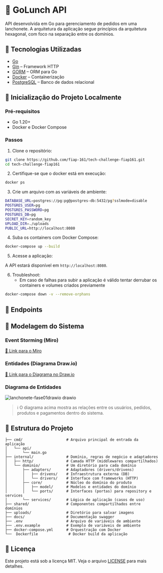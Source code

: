 # 🍔 GoLunch API

API desenvolvida em Go para gerenciamento de pedidos em uma lanchonete. A arquitetura da aplicação segue princípios da arquitetura hexagonal, com foco na separação entre os domínios.

## 🧰 Tecnologias Utilizadas

- [Go](https://golang.org/)
- [Gin](https://github.com/gin-gonic/gin) – Framework HTTP
- [GORM](https://gorm.io/) – ORM para Go
- [Docker](https://www.docker.com/) – Containerização
- [PostgreSQL](https://www.postgresql.org/) – Banco de dados relacional

## 🚀 Inicialização do Projeto Localmente

### Pré-requisitos

- Go 1.20+
- Docker e Docker Compose

### Passos

1. Clone o repositório:

```bash
git clone https://github.com/fiap-161/tech-challenge-fiap161.git
cd tech-challenge-fiap161
```

2. Certifique-se que o docker está em execução:
   
```bash
docker ps
```

3. Crie um arquivo com as variáveis de ambiente:

```bash
DATABASE_URL=postgres://pg:pg@postgres-db:5432/pg?sslmode=disable
POSTGRES_USER=pg
POSTGRES_PASSWORD=pg
POSTGRES_DB=pg
SECRET_KEY=random_key
UPLOAD_DIR=./uploads
PUBLIC_URL=http://localhost:8080 
```

4. Suba os containers com Docker Compose:

```bash
docker-compose up --build
```

5. Acesse a aplicação:

A API estará disponível em `http://localhost:8080`.

6. Troubleshoot:
   - Em caso de falhas para subir a aplicação é válido tentar derrubar os containers e volumes criados previamente
     
```bash
docker-compose down -v --remove-orphans
```

## 📌 Endpoints

[//]: # (Adicionar aqui os endpoints conforme forem sendo desenvolvidos.)

<!-- Placeholder para endpoints -->

## 🧠 Modelagem do Sistema

### Event Storming (Miro)

[🔗 Link para o Miro](https://miro.com/app/board/uXjVI47kj_s=/?share_link_id=805239820203)

### Entidades (Diagrama Draw.io)

[🔗 Link para o Diagrama no Draw.io](https://drive.google.com/file/d/1JbteJHGAyQ__yRhp25sq0pfO-bhE2edP/view)

### Diagrama de Entidades

![lanchonete-fase01drawio drawio](https://github.com/user-attachments/assets/7d68f06b-056a-4252-9608-f2bea084c8cc)


> ℹ️ O diagrama acima mostra as relações entre os usuários, pedidos, produtos e pagamentos dentro do sistema.

## 📂 Estrutura do Projeto
```
├── cmd/                    # Arquivo principal de entrada da aplicação
│   └── api/
│       └── main.go
├── internal/               # Domínio, regras de negócio e adaptadores
│   ├── http/               # Camada HTTP (middlewares compartilhados)
│   └── dominio/            # Um diretório para cada domínio
│       ├── adapters/       # Adaptadores (drivers/drivens)
│       │   ├── drivens/    # Infraestrutura externa (DB)
│       │   └── drivers/    # Interface com frameworks (HTTP)
│       ├── core/           # Núcleo do domínio do produto
│       │   ├── model/      # Modelos e entidades do domínio
│       │   └── ports/      # Interfaces (portas) para repository e services
│       └── services/       # Lógica de aplicação (casos de uso)
├── shared/                 # Componentes compartilhados entre domínios
├── uploads/                # Diretório para salvar imagens
├── docs/                   # Documentação swagger
├── .env                    # Arquivo de variáveis de ambiente
├── .env.example            # Exemplo de variáveis de ambiente
├── docker-compose.yml      # Orquestração com Docker
└──  Dockerfile              # Docker build da aplicação
```
## 📄 Licença

Este projeto está sob a licença MIT. Veja o arquivo [LICENSE](LICENSE) para mais detalhes.
